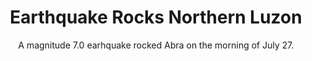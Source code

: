 ---
title: "Earthquake Rocks Northern Luzon"
banner: "/photos/quake.jpg"
# heading: "A New Science Based on Metaphysics and Dialectics"
subtitle: "A magnitude 7.0 earhquake rocked Abra on the morning of July 27."
linktext: "Read More"
link: "/local/22-07-27a"

mini1: "The Nature of the Soul"
heading1: "Everything is a wave that manifests as a particle"
sub1: "The analog universe streams in real-definition to create reality"
mini2: "The Soul of the Physical Universe"
heading2: "Material Superphysics"
sub2: "Based on the five layers of the ancient Greek, Hindus, and Chinese"

mini3: "The Soul of Living Entities"
heading3: "Medical Superphysics"
sub3: "Based on five medical paradigms"

mini4: "The Soul of Society"
heading4: "Social Superphysics"
sub4: "Fellow-Feeling Instead of Selfish-Interest"


tricon1:
  a:
    - icon: "/icons/tao.png"
      title: "Metaphysics"
      subtitle: "0-50% Replicable: Paradoxical"
  b:
    - icon: "/icons/sp.png"
      title: "Superphysics"
      subtitle: "51-99% Replicable: Subjective"
  c:
    - icon: "/icons/atom.png"
      title: "Physics"
      subtitle: "100% Replicable: Objective"
   
triconsup:
  a:
    - url: "/superphysics/principles/matrix"
      icon: "<svg xmlns='http://www.w3.org/2000/svg' fill='coral' height='80' viewBox='0 0 640 512' fill='coral' height='80'><path d='M624 416H381.54c-.74 19.81-14.71 32-32.74 32H288c-18.69 0-33.02-17.47-32.77-32H16c-8.8 0-16 7.2-16 16v16c0 35.2 28.8 64 64 64h512c35.2 0 64-28.8 64-64v-16c0-8.8-7.2-16-16-16zM576 48c0-26.4-21.6-48-48-48H112C85.6 0 64 21.6 64 48v336h512V48zm-64 272H128V64h384v256z'/></svg>"
      title: "We're in a Matrix!"
      subtitle: "See how we can exist well in it"
  b:
    - url: "/superphysics/principles/idea"
      icon: "<svg xmlns='http://www.w3.org/2000/svg' fill='coral' height='80' viewBox='0 0 352 512'><path d='M96.06 454.35c.01 6.29 1.87 12.45 5.36 17.69l17.09 25.69a31.99 31.99 0 0 0 26.64 14.28h61.71a31.99 31.99 0 0 0 26.64-14.28l17.09-25.69a31.989 31.989 0 0 0 5.36-17.69l.04-38.35H96.01l.05 38.35zM0 176c0 44.37 16.45 84.85 43.56 115.78 16.52 18.85 42.36 58.23 52.21 91.45.04.26.07.52.11.78h160.24c.04-.26.07-.51.11-.78 9.85-33.22 35.69-72.6 52.21-91.45C335.55 260.85 352 220.37 352 176 352 78.61 272.91-.3 175.45 0 73.44.31 0 82.97 0 176zm176-80c-44.11 0-80 35.89-80 80 0 8.84-7.16 16-16 16s-16-7.16-16-16c0-61.76 50.24-112 112-112 8.84 0 16 7.16 16 16s-7.16 16-16 16z'/></svg>" 
      title: "Everything is an Idea"
      subtitle: "Inside the Mind or Matrix"
  c:
    - url: "superphysics/solutions/qualimath"
      icon: "<svg xmlns='http://www.w3.org/2000/svg' fill='coral' height='80' viewBox='0 0 576 512'><path d='M571.31 251.31l-22.62-22.62c-6.25-6.25-16.38-6.25-22.63 0L480 274.75l-46.06-46.06c-6.25-6.25-16.38-6.25-22.63 0l-22.62 22.62c-6.25 6.25-6.25 16.38 0 22.63L434.75 320l-46.06 46.06c-6.25 6.25-6.25 16.38 0 22.63l22.62 22.62c6.25 6.25 16.38 6.25 22.63 0L480 365.25l46.06 46.06c6.25 6.25 16.38 6.25 22.63 0l22.62-22.62c6.25-6.25 6.25-16.38 0-22.63L525.25 320l46.06-46.06c6.25-6.25 6.25-16.38 0-22.63zM552 0H307.65c-14.54 0-27.26 9.8-30.95 23.87l-84.79 322.8-58.41-106.1A32.008 32.008 0 0 0 105.47 224H24c-13.25 0-24 10.74-24 24v48c0 13.25 10.75 24 24 24h43.62l88.88 163.73C168.99 503.5 186.3 512 204.94 512c17.27 0 44.44-9 54.28-41.48L357.03 96H552c13.25 0 24-10.75 24-24V24c0-13.26-10.75-24-24-24z'/></svg>" 
      title: "A New Math for a New Science"
      subtitle: "Has relativity baked in"

artsup:
  a:
    - url: "superphysics/what-is-superphysics"
      img: "/banner.jpg" 
      title: "What's Superphysics?"
      subtitle: "A new science based on the original Socratic Dialectics"
  b:
    - url: "superphysics/socratic-dialectics/"
      img: "/avatars/socrates.jpg" 
      title: "What's Socratic Dialectics?"
      subtitle: "A thinking paradigm that allows both Physics and Metaphysics"


---